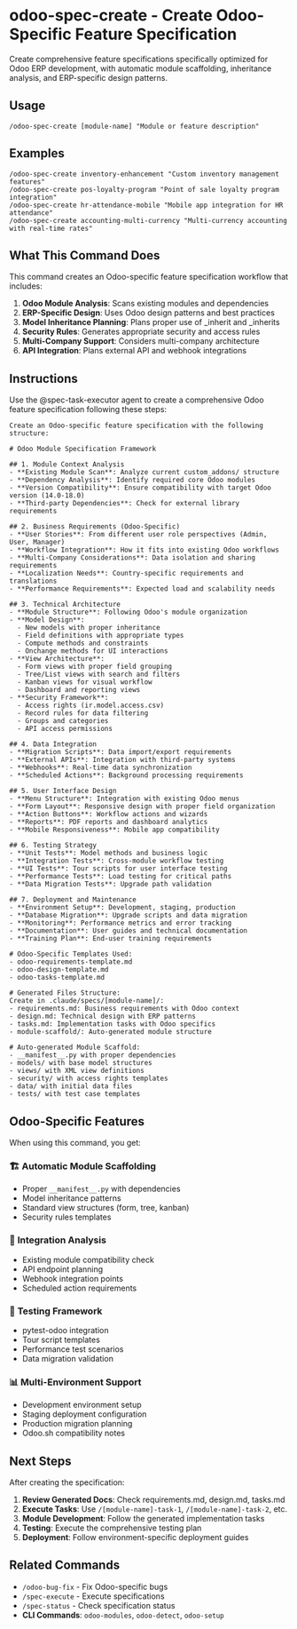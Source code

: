 # odoo-spec-create - Create Odoo-Specific Feature Specification

Create comprehensive feature specifications specifically optimized for Odoo ERP development, with automatic module scaffolding, inheritance analysis, and ERP-specific design patterns.

## Usage

```
/odoo-spec-create [module-name] "Module or feature description"
```

## Examples

```
/odoo-spec-create inventory-enhancement "Custom inventory management features"
/odoo-spec-create pos-loyalty-program "Point of sale loyalty program integration"
/odoo-spec-create hr-attendance-mobile "Mobile app integration for HR attendance"
/odoo-spec-create accounting-multi-currency "Multi-currency accounting with real-time rates"
```

## What This Command Does

This command creates an Odoo-specific feature specification workflow that includes:

1. **Odoo Module Analysis**: Scans existing modules and dependencies
2. **ERP-Specific Design**: Uses Odoo design patterns and best practices
3. **Model Inheritance Planning**: Plans proper use of _inherit and _inherits
4. **Security Rules**: Generates appropriate security and access rules
5. **Multi-Company Support**: Considers multi-company architecture
6. **API Integration**: Plans external API and webhook integrations

## Instructions

Use the @spec-task-executor agent to create a comprehensive Odoo feature specification following these steps:

```
Create an Odoo-specific feature specification with the following structure:

# Odoo Module Specification Framework

## 1. Module Context Analysis
- **Existing Module Scan**: Analyze current custom_addons/ structure
- **Dependency Analysis**: Identify required core Odoo modules
- **Version Compatibility**: Ensure compatibility with target Odoo version (14.0-18.0)
- **Third-party Dependencies**: Check for external library requirements

## 2. Business Requirements (Odoo-Specific)
- **User Stories**: From different user role perspectives (Admin, User, Manager)
- **Workflow Integration**: How it fits into existing Odoo workflows
- **Multi-Company Considerations**: Data isolation and sharing requirements
- **Localization Needs**: Country-specific requirements and translations
- **Performance Requirements**: Expected load and scalability needs

## 3. Technical Architecture
- **Module Structure**: Following Odoo's module organization
- **Model Design**: 
  - New models with proper inheritance
  - Field definitions with appropriate types
  - Compute methods and constraints
  - Onchange methods for UI interactions
- **View Architecture**:
  - Form views with proper field grouping
  - Tree/List views with search and filters
  - Kanban views for visual workflow
  - Dashboard and reporting views
- **Security Framework**:
  - Access rights (ir.model.access.csv)
  - Record rules for data filtering
  - Groups and categories
  - API access permissions

## 4. Data Integration
- **Migration Scripts**: Data import/export requirements
- **External APIs**: Integration with third-party systems
- **Webhooks**: Real-time data synchronization
- **Scheduled Actions**: Background processing requirements

## 5. User Interface Design
- **Menu Structure**: Integration with existing Odoo menus
- **Form Layout**: Responsive design with proper field organization
- **Action Buttons**: Workflow actions and wizards
- **Reports**: PDF reports and dashboard analytics
- **Mobile Responsiveness**: Mobile app compatibility

## 6. Testing Strategy
- **Unit Tests**: Model methods and business logic
- **Integration Tests**: Cross-module workflow testing
- **UI Tests**: Tour scripts for user interface testing
- **Performance Tests**: Load testing for critical paths
- **Data Migration Tests**: Upgrade path validation

## 7. Deployment and Maintenance
- **Environment Setup**: Development, staging, production
- **Database Migration**: Upgrade scripts and data migration
- **Monitoring**: Performance metrics and error tracking
- **Documentation**: User guides and technical documentation
- **Training Plan**: End-user training requirements

# Odoo-Specific Templates Used:
- odoo-requirements-template.md
- odoo-design-template.md  
- odoo-tasks-template.md

# Generated Files Structure:
Create in .claude/specs/[module-name]/:
- requirements.md: Business requirements with Odoo context
- design.md: Technical design with ERP patterns
- tasks.md: Implementation tasks with Odoo specifics
- module-scaffold/: Auto-generated module structure

# Auto-generated Module Scaffold:
- __manifest__.py with proper dependencies
- models/ with base model structures
- views/ with XML view definitions
- security/ with access rights templates
- data/ with initial data files
- tests/ with test case templates
```

## Odoo-Specific Features

When using this command, you get:

### 🏗️ **Automatic Module Scaffolding**
- Proper `__manifest__.py` with dependencies
- Model inheritance patterns
- Standard view structures (form, tree, kanban)
- Security rules templates

### 🔗 **Integration Analysis** 
- Existing module compatibility check
- API endpoint planning
- Webhook integration points
- Scheduled action requirements

### 🧪 **Testing Framework**
- pytest-odoo integration
- Tour script templates
- Performance test scenarios
- Data migration validation

### 📊 **Multi-Environment Support**
- Development environment setup
- Staging deployment configuration
- Production migration planning
- Odoo.sh compatibility notes

## Next Steps

After creating the specification:

1. **Review Generated Docs**: Check requirements.md, design.md, tasks.md
2. **Execute Tasks**: Use `/[module-name]-task-1`, `/[module-name]-task-2`, etc.
3. **Module Development**: Follow the generated implementation tasks
4. **Testing**: Execute the comprehensive testing plan
5. **Deployment**: Follow environment-specific deployment guides

## Related Commands

- `/odoo-bug-fix` - Fix Odoo-specific bugs
- `/spec-execute` - Execute specifications
- `/spec-status` - Check specification status
- **CLI Commands**: `odoo-modules`, `odoo-detect`, `odoo-setup`